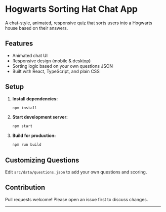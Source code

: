 # Hogwarts Sorting Hat Chat App

A chat-style, animated, responsive quiz that sorts users into a Hogwarts house based on their answers.

## Features

- Animated chat UI
- Responsive design (mobile & desktop)
- Sorting logic based on your own questions JSON
- Built with React, TypeScript, and plain CSS

## Setup

1. **Install dependencies:**
   ```bash
   npm install
   ```

2. **Start development server:**
   ```bash
   npm start
   ```

3. **Build for production:**
   ```bash
   npm run build
   ```

## Customizing Questions

Edit `src/data/questions.json` to add your own questions and scoring.

## Contribution

Pull requests welcome! Please open an issue first to discuss changes.

---